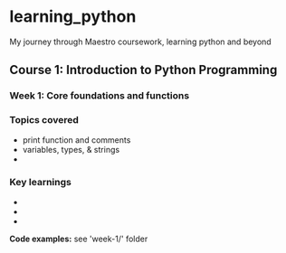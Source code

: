 # learning_python
My journey through Maestro coursework, learning python and beyond

## Course 1: Introduction to Python Programming 
### Week 1: Core foundations and functions
### Topics covered
- print function and comments
- variables, types, & strings
-

### Key learnings
-
-
-

**Code examples:** see 'week-1/' folder

